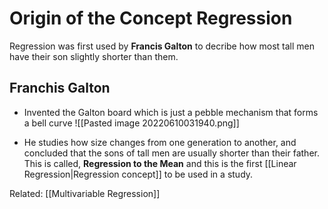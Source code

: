 # Origin of the Concept Regression
Regression was first used by **Francis Galton** to decribe how most tall men have their son slightly shorter than them. 

## Franchis Galton
- Invented the Galton board which is just a pebble mechanism that forms a bell curve
![[Pasted image 20220610031940.png]]

- He studies how size changes from one generation to another, and concluded that the sons of tall men are usually shorter than their father. This is called, **Regression to the Mean** and this is the first [[Linear Regression|Regression concept]] to be used in a study. 



Related: [[Multivariable Regression]]

